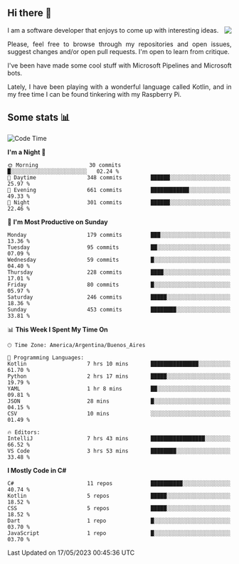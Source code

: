 ## Hi there :slightly_smiling_face:

<img src="https://github-readme-stats.vercel.app/api?username=victorgrycuk&show_icons=true&count_private=true&title_color=F7941E&icon_color=F7941E" align="right">

<p align="justify">
I am a software developer that enjoys to come up with interesting ideas.
<p/>

<p align= "justify">
Please, feel free to browse through my repositories and open issues, suggest changes and/or open pull requests. I'm open to learn from critique.
<p/>


<p align= "justify">
I've been have made some cool stuff with Microsoft Pipelines and Microsoft bots.
<p/>

<p align= "justify">
Lately, I have been playing with a wonderful language called Kotlin, and in my free time I can be found tinkering with my Raspberry Pi.
<p/>

## Some stats :bar_chart:
<!--START_SECTION:waka-->
![Code Time](http://img.shields.io/badge/Code%20Time-1%2C570%20hrs%2046%20mins-blue)

**I'm a Night 🦉** 

```text
🌞 Morning                30 commits          █░░░░░░░░░░░░░░░░░░░░░░░░   02.24 % 
🌆 Daytime                348 commits         ██████░░░░░░░░░░░░░░░░░░░   25.97 % 
🌃 Evening                661 commits         ████████████░░░░░░░░░░░░░   49.33 % 
🌙 Night                  301 commits         ██████░░░░░░░░░░░░░░░░░░░   22.46 % 
```
📅 **I'm Most Productive on Sunday** 

```text
Monday                   179 commits         ███░░░░░░░░░░░░░░░░░░░░░░   13.36 % 
Tuesday                  95 commits          ██░░░░░░░░░░░░░░░░░░░░░░░   07.09 % 
Wednesday                59 commits          █░░░░░░░░░░░░░░░░░░░░░░░░   04.40 % 
Thursday                 228 commits         ████░░░░░░░░░░░░░░░░░░░░░   17.01 % 
Friday                   80 commits          █░░░░░░░░░░░░░░░░░░░░░░░░   05.97 % 
Saturday                 246 commits         █████░░░░░░░░░░░░░░░░░░░░   18.36 % 
Sunday                   453 commits         ████████░░░░░░░░░░░░░░░░░   33.81 % 
```


📊 **This Week I Spent My Time On** 

```text
🕑︎ Time Zone: America/Argentina/Buenos_Aires

💬 Programming Languages: 
Kotlin                   7 hrs 10 mins       ███████████████░░░░░░░░░░   61.70 % 
Python                   2 hrs 17 mins       █████░░░░░░░░░░░░░░░░░░░░   19.79 % 
YAML                     1 hr 8 mins         ██░░░░░░░░░░░░░░░░░░░░░░░   09.81 % 
JSON                     28 mins             █░░░░░░░░░░░░░░░░░░░░░░░░   04.15 % 
CSV                      10 mins             ░░░░░░░░░░░░░░░░░░░░░░░░░   01.49 % 

🔥 Editors: 
IntelliJ                 7 hrs 43 mins       █████████████████░░░░░░░░   66.52 % 
VS Code                  3 hrs 53 mins       ████████░░░░░░░░░░░░░░░░░   33.48 % 
```

**I Mostly Code in C#** 

```text
C#                       11 repos            ██████████░░░░░░░░░░░░░░░   40.74 % 
Kotlin                   5 repos             █████░░░░░░░░░░░░░░░░░░░░   18.52 % 
CSS                      5 repos             █████░░░░░░░░░░░░░░░░░░░░   18.52 % 
Dart                     1 repo              █░░░░░░░░░░░░░░░░░░░░░░░░   03.70 % 
JavaScript               1 repo              █░░░░░░░░░░░░░░░░░░░░░░░░   03.70 % 
```




 Last Updated on 17/05/2023 00:45:36 UTC
<!--END_SECTION:waka-->
